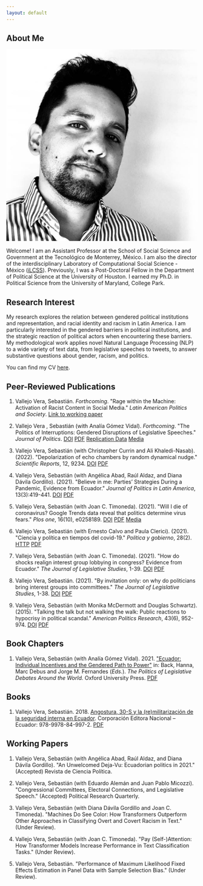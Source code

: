 ```yaml
---
layout: default
---
```


## About Me

<img class="profile-picture" src="C1461B40-57E5-4DBD-B37A-82D96282E372_1_105_c.jpeg">

Welcome! I am an Assistant Professor at the School of Social Science and Government at the Tecnológico de Monterrey, México. I am also the director of the interdisciplinary Laboratory of Computational Social Science - México ([iLCSS](https://ilcss.umd.edu/)). Previously, I was a Post-Doctoral Fellow in the Department of Political Science at the University of Houston. I earned my Ph.D. in Political Science from the University of Maryland, College Park.

## Research Interest

My research explores the relation between gendered political institutions and representation, and racial identity and racism in Latin America. I am particularly interested in the gendered barriers in political institutions, and the strategic reaction of political actors when encountering these barriers. My methodological work applies novel Natural Language Processing (NLP) to a wide variety of text data, from legislative speeches to tweets, to answer substantive questions about gender, racism, and politics.

You can find my CV [here](https://svallejovera.github.io/vallejo%20cv.pdf).

## Peer-Reviewed Publications

1. Vallejo Vera, Sebastián. *Forthcoming*. "Rage within the Machine: Activation of Racist Content in Social Media." *Latin American Politics and Society*. [Link to working paper](https://ilcss.umd.edu/static/6d7c40d89a13fef276f407e9ed1a2520/rage.pdf) 
 
3. Vallejo Vera , Sebastián (with Analía Gómez Vidal). *Forthcoming*. "The Politics of Interruptions: Gendered Disruptions of Legislative Speeches." *Journal of Politics*. [DOI](https://doi.org/10.1086/717083) [PDF](https://svallejovera.github.io/files/interruptions_forth.pdf) [Replication Data](https://dataverse.harvard.edu/dataset.xhtml?persistentId=doi:10.7910/DVN/6IRAEM) [Media](https://jop.blogs.uni-hamburg.de/im-speaking-interruptions-in-legislative-speeches-and-womens-strategic-behavior/)

4. Vallejo Vera, Sebastián (with Christopher Currin and Ali Khaledi-Nasab). (2022). "Depolarization of echo chambers by random dynamical nudge." *Scientific Reports*, 12, 9234. [DOI](https://doi.org/10.1038/s41598-022-12494-w) [PDF](https://www.nature.com/articles/s41598-022-12494-w.pdf)

2. Vallejo Vera, Sebastián (with Angélica Abad, Raúl Aldaz, and Diana Dávila Gordillo). (2021). "Believe in me: Parties’ Strategies During a Pandemic, Evidence from Ecuador." *Journal of Politics in Latin America*, 13(3):419-441. [DOI](https://doi:10.1177/1866802X211058742) [PDF](https://svallejovera.github.io/files/Believe_in_me.pdf)

3. Vallejo Vera, Sebastián (with Joan C. Timoneda). (2021). "Will I die of coronavirus? Google Trends data reveal that politics determine virus fears." *Plos one*, 16(10), e0258189. [DOI](https://doi.org/10.1371/journal.pone.0258189) [PDF](https://svallejovera.github.io/files/will_i_die_2021.pdf) [Media](https://www.psypost.org/2021/11/analysis-of-google-search-data-indicates-politics-played-a-major-role-in-shaping-covid-19-fears-in-the-united-states-62083)

4. Vallejo Vera, Sebastián (with Ernesto Calvo and Paula Clerici). (2021). "Ciencia y política en tiempos del covid-19." *Política y gobierno*, 28(2). [HTTP](http://politicaygobierno.cide.edu/index.php/pyg/article/view/1542) [PDF](https://svallejovera.github.io/files/ciencia_2021.pdf)

5. Vallejo Vera, Sebastián (with Joan C. Timoneda). (2021). "How do shocks realign interest group lobbying in congress? Evidence from Ecuador." *The Journal of Legislative Studies*, 1-39. [DOI](https://doi.org/10.1080/13572334.2021.1924434) [PDF](https://svallejovera.github.io/files/shocks_2021.pdf)

6. Vallejo Vera, Sebastián. (2021). "By invitation only: on why do politicians bring interest groups into committees." *The Journal of Legislative Studies*, 1-38. [DOI](https://doi.org/10.1080/13572334.2021.1905327) [PDF](https://svallejovera.github.io/files/invitation_2021.pdf)

7. Vallejo Vera, Sebastián (with Monika McDermott and Douglas Schwartz). (2015). "Talking the talk but not walking the walk: Public reactions to hypocrisy in political scandal." *American Politics Research*, 43(6), 952-974. [DOI](https://doi.org/10.1177/1532673X15577830) [PDF](https://svallejovera.github.io/files/talking_the_talk_2015.pdf)

## Book Chapters

1. Vallejo Vera, Sebastián (with Analía Gómez Vidal). 2021. ["Ecuador: Individual Incentives and the Gendered Path to Power"](https://books.google.com.mx/books?id=Oi5CEAAAQBAJ&pg=PA260&lpg=PA260&dq=Ecuador:+Individual+Incentives+and+the+Gendered+Path+to+Power&source=bl&ots=NiaGM0Z1Z8&sig=ACfU3U1ilva5tyvciXzZM44w81X8pNK1sw&hl=en&sa=X&ved=2ahUKEwjHne6Ogt3zAhU3k2oFHTKEBSoQ6AF6BAgMEAM#v=onepage&q=Ecuador\%3A\%20Individual\%20Incentives\%20and\%20the\%20Gendered\%20Path\%20to\%20Power&f=false) in: Back, Hanna, Marc Debus and Jorge M. Fernandes (*Eds.*). *The Politics of Legislative Debates Around the World.* Oxford University Press. [PDF](https://svallejovera.github.io/files/ecuador_individual_incentives.pdf)

## Books

1. Vallejo Vera, Sebastián. 2018. [Angostura, 30-S y la (re)militarización de la seguridad interna en Ecuador](http://hdl.handle.net/10644/6551). Corporación Editora Nacional – Ecuador: 978-9978-84-997-2. [PDF](https://svallejovera.github.io/files/angsotura_2018.pdf)

## Working Papers

1. Vallejo Vera, Sebastián (with Angélica Abad, Raúl Aldaz, and Diana Dávila Gordillo). "An Unwelcomed Deja-Vu: Ecuadorian politics in 2021." (Accepted) Revista de Ciencia Política.

2. Vallejo Vera, Sebastián (with Eduardo Alemán and Juan Pablo Micozzi). "Congressional Committees, Electoral Connections, and Legislative Speech." (Accepted) Political Research Quarterly. 

2. Vallejo Vera, Sebastián (with Diana Dávila Gordillo and Joan C. Timoneda). "Machines Do See Color: How Transformers Outperform Other Approaches in Classifying Overt and Covert Racism in Text." (Under Review).

3. Vallejo Vera, Sebastián (with Joan C. Timoneda). "Pay (Self-)Attention: How Transformer Models Increase Performance in Text Classification Tasks." (Under Review). 

7. Vallejo Vera, Sebastián. "Performance of Maximum Likelihood Fixed Effects Estimation in Panel Data with Sample Selection Bias." (Under Review).

